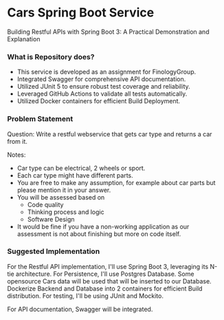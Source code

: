 # Cars Spring Boot Service

Building Restful APIs with Spring Boot 3: A Practical Demonstration and Explanation

### What is Repository does?
* This service is developed as an assignment for FinologyGroup.
* Integrated Swagger for comprehensive API documentation.
* Utilized JUnit 5 to ensure robust test coverage and reliability.
* Leveraged GitHub Actions to validate all tests automatically.
* Utilized Docker containers for efficient Build Deployment.

### Problem Statement
Question: Write a restful webservice that gets car type and returns a car from it.

Notes:
* Car type can be electrical, 2 wheels or sport.
* Each car type might have different parts.
* You are free to make any assumption, for example about car parts but please mention it in your answer.
* You will be assessed based on
  * Code quality
  * Thinking process and logic
  * Software Design
* It would be fine if you have a non-working application as our assessment is not about finishing but more on code itself.

### Suggested Implementation
For the Restful API implementation, I'll use Spring Boot 3, leveraging its N-tie architecture.
For Persistence, I'll use Postgres Database.
Some opensource Cars data will be used that will be inserted to our Database.
Dockerize Backend and Database into 2 containers for efficient Build distribution. 
For testing, I'll be using JUnit and Mockito.

For API documentation, Swagger will be integrated.
